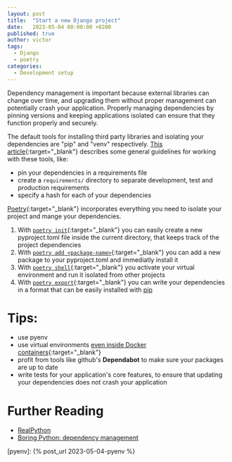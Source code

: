 ```yaml
---
layout: post
title:  "Start a new Django project"
date:   2023-05-04 00:00:00 +0200
published: true
author: victor
tags:
  - Django
  - poetry
categories:
  - Development setup
---
```


<script src="https://gist.github.com/movileanuv/56fcce4d2351ab096cbd10e97211782f.js"></script>

Dependency management is important because external libraries can change over time, and upgrading them without proper management can potentially crash your application.
Properly managing dependencies by pinning versions and keeping applications isolated can ensure that they function properly and securely.

The default tools for installing third party libraries and isolating your dependencies are "pip" and "venv" respectively.
[This article][2]{:target="_blank"} describes some general guidelines for working with these tools, like:

* pin your dependencies in a requirements file
* create a `requirements/` directory to separate development, test and production requirements
* specify a hash for each of your dependencies

[Poetry][poetry-install]{:target="_blank"} incorporates everything you need to isolate your project and mange your dependencies.

1. With [`poetry init`][poetry-init]{:target="_blank"} you can easily create a new pyproject.toml file inside the current directory, that keeps track of the project dependencies
2. With [`poetry add <package-name>`][poetry-add]{:target="_blank"} you can add a new package to your pyproject.toml and immediatly install it
3. With [`poetry shell`][poetry-shell]{:target="_blank"} you activate your virtual environment and run it isolated from other projects
4. With [`poetry export`][poetry-export]{:target="_blank"} you can write your dependencies in a format that can be easily installed with [pip][pip]

# Tips:
* use pyenv 
* use virtual environments [even inside Docker containers][venv-in-docker]{:target="_blank"}
* profit from tools like github's **Dependabot** to make sure your packages are up to date
* write tests for your application's core features, to ensure that updating your dependencies does not crash your application

# Further Reading
* [RealPython][1]
* [Boring Python: dependency management][2]


[pyenv]: {% post_url 2023-05-04-pyenv %}

[1]: https://realpython.com/dependency-management-python-poetry/
[2]: https://www.b-list.org/weblog/2022/may/13/boring-python-dependencies/

[pip]: https://pip.pypa.io/en/stable/installation/

[poetry-install]: https://python-poetry.org/docs/#installation
[poetry-init]: https://python-poetry.org/docs/cli/#init
[poetry-add]: https://python-poetry.org/docs/cli/#add
[poetry-shell]: https://python-poetry.org/docs/cli/#shell
[poetry-export]: https://python-poetry.org/docs/cli/#export

[venv-in-docker]: https://www.b-list.org/weblog/2022/may/13/boring-python-dependencies/#:~:text=And%20even%20if%20you%E2%80%99re%20deploying%20in%20a%20container%20which%20you%20know%20has%20only%20one%20Python%20interpreter%20in%20it%2C%20I%20still%20urge%20you%20to%20create%20a%20virtual%20environment%20inside%20it%20anyway
